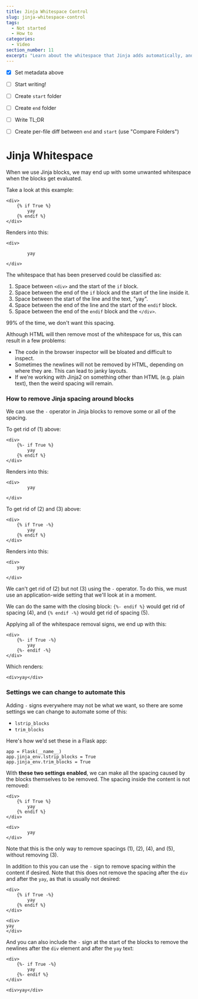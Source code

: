 ```yaml
---
title: Jinja Whitespace Control
slug: jinja-whitespace-control
tags:
  - Not started
  - How to
categories:
  - Video
section_number: 11
excerpt: "Learn about the whitespace that Jinja adds automatically, and how to remove it if you don't want it!"
---
```


- [x] Set metadata above
- [ ] Start writing!
- [ ] Create `start` folder
- [ ] Create `end` folder
- [ ] Write TL;DR
- [ ] Create per-file diff between `end` and `start` (use "Compare Folders")


# Jinja Whitespace

When we use Jinja blocks, we may end up with some unwanted whitespace when the blocks get evaluated.

Take a look at this example:

```language-jinja2
<div>
    {% if True %}
        yay
    {% endif %}
</div>
```

Renders into this:

```language-html
<div>
    
        yay
    
</div>
```

The whitespace that has been preserved could be classified as:

1. Space between `<div>` and the start of the `if` block.
2. Space between the end of the `if` block and the start of the line inside it.
3. Space between the start of the line and the text, "yay".
4. Space between the end of the line and the start of the `endif` block.
5. Space between the end of the `endif` block and the `</div>`.

99% of the time, we don't want this spacing.

Although HTML will then remove most of the whitespace for us, this can result in a few problems:

- The code in the browser inspector will be bloated and difficult to inspect.
- Sometimes the newlines will not be removed by HTML, depending on where they are. This can lead to janky layouts.
- If we're working with Jinja2 on something other than HTML (e.g. plain text), then the weird spacing will remain.

### How to remove Jinja spacing around blocks

We can use the `-` operator in Jinja blocks to remove some or all of the spacing.

To get rid of (1) above:

```language-jinja2
<div>
    {%- if True %}
        yay
    {% endif %}
</div>
```

Renders into this:

```language-html
<div>
        yay
    
</div>
```

To get rid of (2) and (3) above:

```language-jinja2
<div>
    {% if True -%}
        yay
    {% endif %}
</div>
```

Renders into this:

```language-html
<div>
    yay
    
</div>
```

We can't get rid of (2) but not (3) using the `-` operator. To do this, we must use an application-wide setting that we'll look at in a moment.

We can do the same with the closing block: `{%- endif %}` would get rid of spacing (4), and `{% endif -%}` would get rid of spacing (5).

Applying all of the whitespace removal signs, we end up with this:

```language-jinja2
<div>
    {%- if True -%}
        yay
    {%- endif -%}
</div>
```

Which renders:

```language-html
<div>yay</div>
```

### Settings we can change to automate this

Adding `-` signs everywhere may not be what we want, so there are some settings we can change to automate some of this:

- `lstrip_blocks`
- `trim_blocks`

Here's how we'd set these in a Flask app:

```language-python
app = Flask(__name__)
app.jinja_env.lstrip_blocks = True
app.jinja_env.trim_blocks = True
```

With **these two settings enabled**, we can make all the spacing caused by the blocks themselves to be removed. The spacing inside the content is not removed:

```language-jinja2
<div>
    {% if True %}
        yay
    {% endif %}
</div>
```

```language-html
<div>
        yay
</div>
```

Note that this is the only way to remove spacings (1), (2), (4), and (5), without removing (3).

In addition to this you can use the `-` sign to remove spacing within the content if desired. Note that this does not remove the spacing after the `div` and after the `yay`, as that is usually not desired:

```language-jinja2
<div>
    {% if True -%}
        yay
    {% endif %}
</div>
```

```language-html
<div>
yay
</div>
```

And you can also include the `-` sign at the start of the blocks to remove the newlines after the `div` element and after the `yay` text:

```language-jinja2
<div>
    {%- if True -%}
        yay
    {%- endif %}
</div>
```

```language-html
<div>yay</div>
```